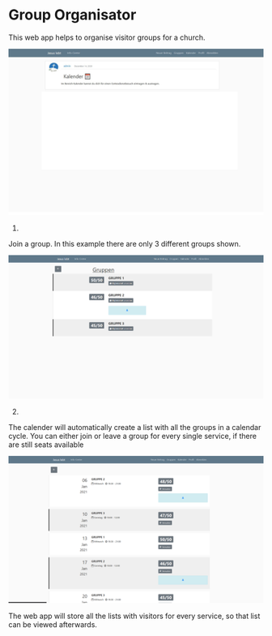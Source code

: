 # Group Organisator

This web app helps to organise visitor groups for a church. 

![](https://github.com/BenSa0112/Organisator/blob/master/images/1.jpg)

1. 

Join a group. In this example there are only 3 different groups shown. 

![](https://github.com/BenSa0112/Organisator/blob/master/images/2.png)

2.

The calender will automatically create a list with all the groups in a calendar cycle. You can either join or leave a group for every single service, if there are still seats available

![](https://github.com/BenSa0112/Organisator/blob/master/images/3.png)



The web app will store all the lists with visitors for every service, so that list can be viewed afterwards.

 

